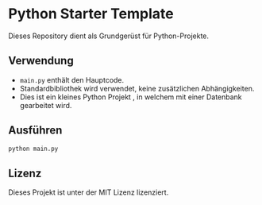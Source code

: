 # Python Starter Template

Dieses Repository dient als Grundgerüst für Python-Projekte.

## Verwendung

- `main.py` enthält den Hauptcode.
- Standardbibliothek wird verwendet, keine zusätzlichen Abhängigkeiten.
- Dies ist ein kleines Python Projekt , in welchem mit einer Datenbank gearbeitet wird.

## Ausführen

```bash
python main.py
```

## Lizenz

Dieses Projekt ist unter der MIT Lizenz lizenziert.
